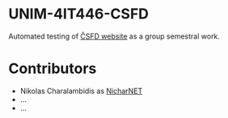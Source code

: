 # UNIM-4IT446-CSFD

Automated testing of [ČSFD website](https://www.csfd.cz/) as a group semestral work.

# Contributors

 - Nikolas Charalambidis as [NicharNET](https://github.com/NicharNET)
 - ...
 - ...
